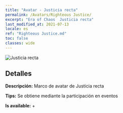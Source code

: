 ```yaml
---
title: "Avatar - Justicia recta"
permalink: /Avatars/Righteous Justice/
excerpt: "Era of Chaos  Justicia recta"
last_modified_at: 2021-07-13
locale: es
ref: "Righteous Justice.md"
toc: false
classes: wide
---
```

 ![Justicia recta](/images/a/avatarFrame_74.png)

## Detalles

 **Descripción:** Marco de avatar de Justicia recta 

 **Tips:** Se obtiene mediante la participación en eventos 

 **Is available:**  + 

